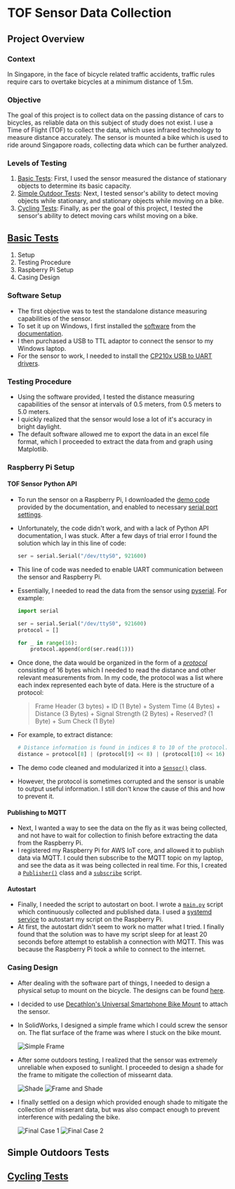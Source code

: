 # TOF Sensor Data Collection

## Project Overview

### Context

In Singapore, in the face of bicycle related traffic accidents, traffic rules require cars to overtake bicycles at a minimum distance of 1.5m.

### Objective

The goal of this project is to collect data on the passing distance of cars to bicycles, as reliable data on this subject of study does not exist. I use a Time of Flight (TOF) to collect the data, which uses infrared technology to measure distance accurately. The sensor is mounted a bike which is used to ride around Singapore roads, collecting data which can be further analyzed.

### Levels of Testing

1. [Basic Tests](#basic-tests): First, I used the sensor measured the distance of stationary objects to determine its basic capacity.
2. [Simple Outdoor Tests](#simple-outdoors-tests): Next, I tested sensor's ability to detect moving objects while stationary, and stationary objects while moving on a bike.
3. [Cycling Tests](#cycling-tests): Finally, as per the goal of this project, I tested the sensor's ability to detect moving cars whilst moving on a bike.

## [Basic Tests](./data_analysis/Basic_Tests.ipynb)

1. Setup
2. Testing Procedure
3. Raspberry Pi Setup
4. Casing Design

### Software Setup

- The first objective was to test the standalone distance measuring capabilities of the sensor.
- To set it up on Windows, I first installed the [software](https://www.waveshare.com/wiki/File:Waveshare_TOFAssistant.zip) from the [documentation](https://www.waveshare.com/wiki/TOF_Laser_Range_Sensor).
- I then purchased a USB to TTL adaptor to connect the sensor to my Windows laptop.
- For the sensor to work, I needed to install the [CP210x USB to UART drivers](https://www.silabs.com/developers/usb-to-uart-bridge-vcp-drivers?tab=downloads).

### Testing Procedure

- Using the software provided, I tested the distance measuring capabilities of the sensor at intervals of 0.5 meters, from 0.5 meters to 5.0 meters.
- I quickly realized that the sensor would lose a lot of it's accuracy in bright daylight.
- The default software allowed me to export the data in an excel file format, which I proceeded to extract the data from and graph using Matplotlib.

### Raspberry Pi Setup

#### TOF Sensor Python API

- To run the sensor on a Raspberry Pi, I downloaded the [demo code](https://www.waveshare.com/wiki/TOF_Laser_Range_Sensor#Resources) provided by the documentation, and enabled to necessary [serial port settings](https://www.waveshare.com/wiki/TOF_Laser_Range_Sensor#Working_with_Raspberry_Pi).
- Unfortunately, the code didn't work, and with a lack of Python API documentation, I was stuck. After a few days of trial error I found the solution which lay in this line of code:

    ```python
    ser = serial.Serial("/dev/ttyS0", 921600)
    ```

- This line of code was needed to enable UART communication between the sensor and Raspberry Pi.
- Essentially, I needed to read the data from the sensor using [pyserial](https://github.com/pyserial/pyserial/). For example:

    ```python
    import serial

    ser = serial.Serial("/dev/ttyS0", 921600)
    protocol = []

    for _ in range(16):
        protocol.append(ord(ser.read(1)))
    ```

- Once done, the data would be organized in the form of a [*protocol*](https://www.waveshare.com/wiki/TOF_Laser_Range_Sensor#Protocol_analysis) consisting of 16 bytes which I needed to read the distance and other relevant measurements from. In my code, the protocol was a list where each index represented each byte of data. Here is the structure of a protocol:

    > Frame Header (3 bytes) + ID (1 Byte) + System Time (4 Bytes) + Distance (3 Bytes) + Signal Strength (2 Bytes) + Reserved? (1 Byte) + Sum Check (1 Byte)

- For example, to extract distance:

    ```python
    # Distance information is found in indices 8 to 10 of the protocol.
    distance = protocol[8] | (protocol[9] << 8) | (protocol[10] << 16)
    ```

- The demo code cleaned and modularized it into a [`Sensor()`](./tof_sensor/sensor.py) class.
- However, the protocol is sometimes corrupted and the sensor is unable to output useful information. I still don't know the cause of this and how to prevent it.

#### Publishing to MQTT

- Next, I wanted a way to see the data on the fly as it was being collected, and not have to wait for collection to finish before extracting the data from the Raspberry Pi.
- I registered my Raspberry Pi for AWS IoT core, and allowed it to publish data via MQTT. I could then subscribe to the MQTT topic on my laptop, and see the data as it was being collected in real time. For this, I created a [`Publisher()`](./tof_sensor/publish.py) class and a [`subscribe`](./tof_sensor/subscribe.py) script.

#### Autostart

- Finally, I needed the script to autostart on boot. I wrote a [`main.py`](./tof_sensor/main.py) script which continuously collected and published data. I used a [systemd service](./tof_sensor/raspberry_pi_autostart/tof_sensor.service) to autostart my script on the Raspberry Pi.
- At first, the autostart didn't seem to work no matter what I tried. I finally found that the solution was to have my script sleep for at least 20 seconds before attempt to establish a connection with MQTT. This was because the Raspberry Pi took a while to connect to the internet.

### Casing Design

- After dealing with the software part of things, I needed to design a physical setup to mount on the bicycle. The designs can be found [here](./casing_designs/).
- I decided to use [Decathlon's Universal Smartphone Bike Mount](https://www.decathlon.sg/p/universal-adhesive-garmin-adapter-for-smartphones-triban-8500817.html) to attach the sensor.
- In SolidWorks, I designed a simple frame which I could screw the sensor on. The flat surface of the frame was where I stuck on the bike mount.

    ![Simple Frame](./images/Frame.jpg)

- After some outdoors testing, I realized that the sensor was extremely unreliable when exposed to sunlight. I proceeded to design a shade for the frame to mitigate the collection of missearnt data.

    ![Shade](./images/Shade.jpg)
    ![Frame and Shade](./images/Frame%20and%20Shade.jpg)

- I finally settled on a design which provided enough shade to mitigate the collection of misserant data, but was also compact enough to prevent interference with pedaling the bike.

    ![Final Case 1](./images/Final%20Case%201.jpg)
    ![Final Case 2](./images/Final%20Case%202.jpg)

## Simple Outdoors Tests

## [Cycling Tests](./data_analysis/Cycling_Tests.ipynb)
